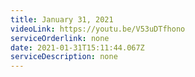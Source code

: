 ```yaml
---
title: January 31, 2021
videoLink: https://youtu.be/V53uDTfhono
serviceOrderlink: none
date: 2021-01-31T15:11:44.067Z
serviceDescription: none
---
```

